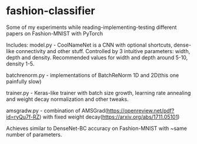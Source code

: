 # fashion-classifier
Some of my experiments while reading-implementing-testing different papers on Fashion-MNIST with PyTorch

Includes:
model.py - CoolNameNet is a CNN with optional shortcuts, dense-like connectivity and other stuff. Controlled by 3 intuitive parameters: width, depth and density. Recommended values for width and depth around 5-10, density 1-5. 

batchrenorm.py - implementations of BatchReNorm 1D and 2D(this one painfully slow)

trainer.py - Keras-like trainer with batch size growth, learning rate annealing and weight decay normalization and other tweaks.  

amsgradw.py - combination of AMSGrad(https://openreview.net/pdf?id=ryQu7f-RZ) with fixed weight decay(https://arxiv.org/abs/1711.05101)

Achieves similar to DenseNet-BC accuracy on Fashion-MNIST with ~same number of parameters. 
